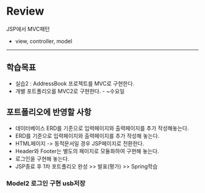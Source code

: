 # Review
JSP에서 MVC패턴
- view, controller, model

-----------------------------------------------------

## 학습목표
- 실습2 : AddressBook 프로젝트를 MVC로 구현한다.
- 개별 포트폴리오를 MVC2로 구현한다. - ~수요일

## 포트폴리오에 반영할 사항
- 데이터베이스 ERD를 기준으로 입력페이지와 출력페이지를 추가 작성해놓는다.
- ERD를 기준으로 입력페이지와 출력페이지를 추가 작성해 놓는다.
- HTML페이지 -> 동적문서일 경우 JSP페이지로 전환한다.
- Header와 Footer는 별도의 페이지로 모듈화하여 구현해 놓는다.
- 로그인을 구현해 놓는다.
- JSP종료 후 1차 포트폴리오 완성 >> 발표(평가) >> Spring학습


### Model2 로그인 구현 usb저장
